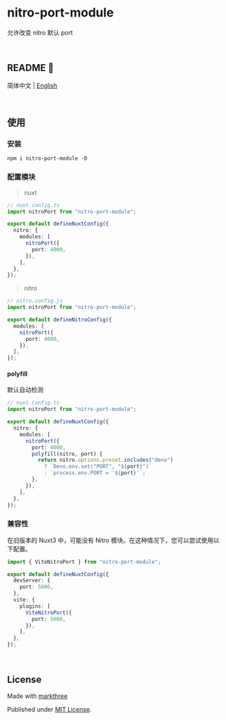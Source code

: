 # nitro-port-module

允许改变 nitro 默认 port

<br />

## README 🦉

简体中文 | [English](./README.md)

<br />

## 使用

### 安装

```shell
npm i nitro-port-module -D
```

### 配置模块

> nuxt

```ts
// nuxt.config.ts
import nitroPort from "nitro-port-module";

export default defineNuxtConfig({
  nitro: {
    modules: [
      nitroPort({
        port: 4000,
      }),
    ],
  },
});
```

> nitro

```ts
// nitro.config.js
import nitroPort from "nitro-port-module";

export default defineNitroConfig({
  modules: [
    nitroPort({
      port: 4000,
    }),
  ],
});
```

#### polyfill

默认自动检测

```ts
// nuxt.config.ts
import nitroPort from "nitro-port-module";

export default defineNuxtConfig({
  nitro: {
    modules: [
      nitroPort({
        port: 4000,
        polyfill(nitro, port) {
          return nitro.options.preset.includes("deno")
            ? `Deno.env.set("PORT", "${port}")`
            : `process.env.PORT = '${port}'`;
        },
      }),
    ],
  },
});
```

### 兼容性

在旧版本的 Nuxt3 中，可能没有 Nitro 模块。在这种情况下，您可以尝试使用以下配置。

```ts
import { ViteNitroPort } from "nitro-port-module";

export default defineNuxtConfig({
  devServer: {
    port: 5000,
  },
  vite: {
    plugins: [
      ViteNitroPort({
        port: 5000,
      }),
    ],
  },
});
```

<br />

## License

Made with [markthree](https://github.com/markthree)

Published under [MIT License](./LICENSE).
